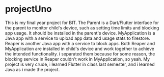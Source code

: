 # projectUno
This is my final year project for BIT.
The Parent is a Dart/Flutter interface for the parent to monitor child's device, such as setting time limits and blocking app usage. It should be installed in the parent's device.
MyApplication is a Java app with a service to upload app data and usage stats to firestore.
Reaper is another Java app with a service to block apps.
Both Reaper and MyApplication are installed in child's device and work together to achieve the intended functionality. i separated them because for some reason, the blocking service in Reaper couldn't work in MyApplication, so yeah. 
My project is very crude, i learned Flutter in class last semester, and i learned Java as i made the project.
